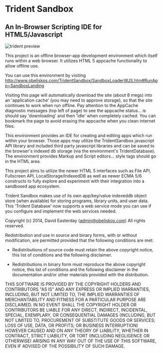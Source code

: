 # Trident Sandbox

## An In-Browser Scripting IDE for HTML5/Javascript

![trident preview](http://www.obeliskos.com/surface/trident_sandbox_193.png)

This project is an offline browser-app development environment which itself runs within a web browser.  It utilizes HTML 5 appcache functionality to allow offline use.

You can use this environment by visiting http://www.obeliskos.com/TridentSandbox/SandboxLoaderWJS.htm#RunApp=SandboxLanding

Visiting this page will automatically download the site (about 8 megs) into an 'application cache' (you may need to approve storage), so that the site continues to work when run offline.  Pay attention to the AppCache diagnostic messages (top left of page) to see the appcache status... is should say 'downloading' and then 'idle' when completely cached.  You can bookmark the page to avoid erasing the appcache when you clean internet files.

This environment provides an IDE for creating and editing apps which run within your browser.  Those apps may utilize the TridentSandbox javascript API library and included third party javascript libraries and can be saved to the browser's indexed db storage (via the environment's TridentDatabase).  The environment provides Markup and Script editors... style tags should go in the HTML area.

This project aims to utilize the newer HTML 5 interfaces such as File API, Fullscreen API, LocalStorage/IndexedDB as well as newer ECMA 5/6 constructs to fully explore and experiment with their integration into a sandboxed app ecosystem. 

Trident Sandbox makes use of its own app/key/value indexeddb object store (when available) for storing programs, library units, and user data.  This 'Trident Database' now supports a web service mode you can use if you configure and implement the web services needed.


Copyright (c) 2014, David Easterday (admin@obeliskos.com)
All rights reserved.

Redistribution and use in source and binary forms, with or without
modification, are permitted provided that the following conditions are met:

* Redistributions of source code must retain the above copyright notice, this
  list of conditions and the following disclaimer.

* Redistributions in binary form must reproduce the above copyright notice,
  this list of conditions and the following disclaimer in the documentation
  and/or other materials provided with the distribution.

THIS SOFTWARE IS PROVIDED BY THE COPYRIGHT HOLDERS AND CONTRIBUTORS "AS IS"
AND ANY EXPRESS OR IMPLIED WARRANTIES, INCLUDING, BUT NOT LIMITED TO, THE
IMPLIED WARRANTIES OF MERCHANTABILITY AND FITNESS FOR A PARTICULAR PURPOSE ARE
DISCLAIMED. IN NO EVENT SHALL THE COPYRIGHT HOLDER OR CONTRIBUTORS BE LIABLE
FOR ANY DIRECT, INDIRECT, INCIDENTAL, SPECIAL, EXEMPLARY, OR CONSEQUENTIAL
DAMAGES (INCLUDING, BUT NOT LIMITED TO, PROCUREMENT OF SUBSTITUTE GOODS OR
SERVICES; LOSS OF USE, DATA, OR PROFITS; OR BUSINESS INTERRUPTION) HOWEVER
CAUSED AND ON ANY THEORY OF LIABILITY, WHETHER IN CONTRACT, STRICT LIABILITY,
OR TORT (INCLUDING NEGLIGENCE OR OTHERWISE) ARISING IN ANY WAY OUT OF THE USE
OF THIS SOFTWARE, EVEN IF ADVISED OF THE POSSIBILITY OF SUCH DAMAGE.
